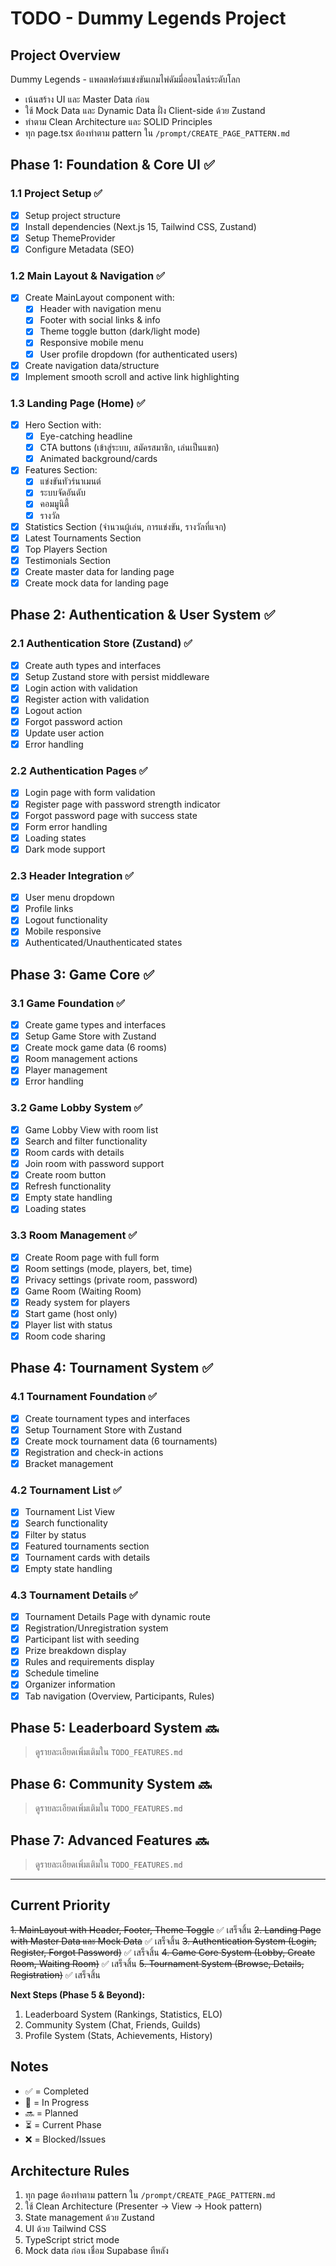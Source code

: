 # TODO - Dummy Legends Project

## Project Overview
Dummy Legends - แพลตฟอร์มแข่งขันเกมไพ่ดัมมี่ออนไลน์ระดับโลก
- เน้นสร้าง UI และ Master Data ก่อน
- ใช้ Mock Data และ Dynamic Data ฝั่ง Client-side ด้วย Zustand
- ทำตาม Clean Architecture และ SOLID Principles
- ทุก page.tsx ต้องทำตาม pattern ใน `/prompt/CREATE_PAGE_PATTERN.md`

## Phase 1: Foundation & Core UI ✅

### 1.1 Project Setup ✅
- [x] Setup project structure
- [x] Install dependencies (Next.js 15, Tailwind CSS, Zustand)
- [x] Setup ThemeProvider
- [x] Configure Metadata (SEO)

### 1.2 Main Layout & Navigation ✅
- [x] Create MainLayout component with:
  - [x] Header with navigation menu
  - [x] Footer with social links & info
  - [x] Theme toggle button (dark/light mode)
  - [x] Responsive mobile menu
  - [x] User profile dropdown (for authenticated users)
- [x] Create navigation data/structure
- [x] Implement smooth scroll and active link highlighting

### 1.3 Landing Page (Home) ✅
- [x] Hero Section with:
  - [x] Eye-catching headline
  - [x] CTA buttons (เข้าสู่ระบบ, สมัครสมาชิก, เล่นเป็นแขก)
  - [x] Animated background/cards
- [x] Features Section:
  - [x] แข่งขันทัวร์นาเมนต์
  - [x] ระบบจัดอันดับ
  - [x] คอมมูนิตี้
  - [x] รางวัล
- [x] Statistics Section (จำนวนผู้เล่น, การแข่งขัน, รางวัลที่แจก)
- [x] Latest Tournaments Section
- [x] Top Players Section
- [x] Testimonials Section
- [x] Create master data for landing page
- [x] Create mock data for landing page

## Phase 2: Authentication & User System ✅

### 2.1 Authentication Store (Zustand) ✅
- [x] Create auth types and interfaces
- [x] Setup Zustand store with persist middleware
- [x] Login action with validation
- [x] Register action with validation
- [x] Logout action
- [x] Forgot password action
- [x] Update user action
- [x] Error handling

### 2.2 Authentication Pages ✅
- [x] Login page with form validation
- [x] Register page with password strength indicator
- [x] Forgot password page with success state
- [x] Form error handling
- [x] Loading states
- [x] Dark mode support

### 2.3 Header Integration ✅
- [x] User menu dropdown
- [x] Profile links
- [x] Logout functionality
- [x] Mobile responsive
- [x] Authenticated/Unauthenticated states

## Phase 3: Game Core ✅

### 3.1 Game Foundation ✅
- [x] Create game types and interfaces
- [x] Setup Game Store with Zustand
- [x] Create mock game data (6 rooms)
- [x] Room management actions
- [x] Player management
- [x] Error handling

### 3.2 Game Lobby System ✅
- [x] Game Lobby View with room list
- [x] Search and filter functionality
- [x] Room cards with details
- [x] Join room with password support
- [x] Create room button
- [x] Refresh functionality
- [x] Empty state handling
- [x] Loading states

### 3.3 Room Management ✅
- [x] Create Room page with full form
- [x] Room settings (mode, players, bet, time)
- [x] Privacy settings (private room, password)
- [x] Game Room (Waiting Room)
- [x] Ready system for players
- [x] Start game (host only)
- [x] Player list with status
- [x] Room code sharing

## Phase 4: Tournament System ✅

### 4.1 Tournament Foundation ✅
- [x] Create tournament types and interfaces
- [x] Setup Tournament Store with Zustand
- [x] Create mock tournament data (6 tournaments)
- [x] Registration and check-in actions
- [x] Bracket management

### 4.2 Tournament List ✅
- [x] Tournament List View
- [x] Search functionality
- [x] Filter by status
- [x] Featured tournaments section
- [x] Tournament cards with details
- [x] Empty state handling

### 4.3 Tournament Details ✅
- [x] Tournament Details Page with dynamic route
- [x] Registration/Unregistration system
- [x] Participant list with seeding
- [x] Prize breakdown display
- [x] Rules and requirements display
- [x] Schedule timeline
- [x] Organizer information
- [x] Tab navigation (Overview, Participants, Rules)

## Phase 5: Leaderboard System 🔜
> ดูรายละเอียดเพิ่มเติมใน `TODO_FEATURES.md`

## Phase 6: Community System 🔜
> ดูรายละเอียดเพิ่มเติมใน `TODO_FEATURES.md`

## Phase 7: Advanced Features 🔜
> ดูรายละเอียดเพิ่มเติมใน `TODO_FEATURES.md`

---

## Current Priority
~~1. MainLayout with Header, Footer, Theme Toggle~~ ✅ เสร็จสิ้น
~~2. Landing Page with Master Data และ Mock Data~~ ✅ เสร็จสิ้น
~~3. Authentication System (Login, Register, Forgot Password)~~ ✅ เสร็จสิ้น
~~4. Game Core System (Lobby, Create Room, Waiting Room)~~ ✅ เสร็จสิ้น
~~5. Tournament System (Browse, Details, Registration)~~ ✅ เสร็จสิ้น

**Next Steps (Phase 5 & Beyond):**
1. Leaderboard System (Rankings, Statistics, ELO)
2. Community System (Chat, Friends, Guilds)
3. Profile System (Stats, Achievements, History)

## Notes
- ✅ = Completed
- 🔄 = In Progress
- 🔜 = Planned
- ⏳ = Current Phase
- ❌ = Blocked/Issues

## Architecture Rules
1. ทุก page ต้องทำตาม pattern ใน `/prompt/CREATE_PAGE_PATTERN.md`
2. ใช้ Clean Architecture (Presenter → View → Hook pattern)
3. State management ด้วย Zustand
4. UI ด้วย Tailwind CSS
5. TypeScript strict mode
6. Mock data ก่อน เชื่อม Supabase ทีหลัง
